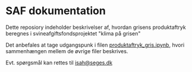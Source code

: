 # SAF dokumentation
Dette reposiory indeholder beskrivelser af, hvordan grisens produktaftryk beregnes i svineafgiftsfondsprojektet "klima på grisen"

Det anbefales at tage udgangspunk i filen [produktaftryk_gris.ipynb](https://github.com/segesdk/SAF_dokumentation/blob/main/Produktaftryk_gris.ipynb), hvori sammenhængen mellem de øvrige filer beskrives.

Evt. spørgsmål kan rettes til isah@seges.dk

